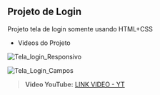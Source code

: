 ## Projeto de Login
 Projeto tela de login somente usando HTML+CSS


- Videos do Projeto
  
![Tela_login_Responsivo](https://github.com/schuuulz/projeto-login/assets/126026883/fb90c12e-7774-4426-ac37-4056e645c4cb)

![Tela_Login_Campos](https://github.com/schuuulz/projeto-login/assets/126026883/17f09a80-177e-47fc-94d8-4e1d173bbdf4)

> **Video YouTube:** [LINK VIDEO - YT](https://youtu.be/xSZagrRLuiw)


